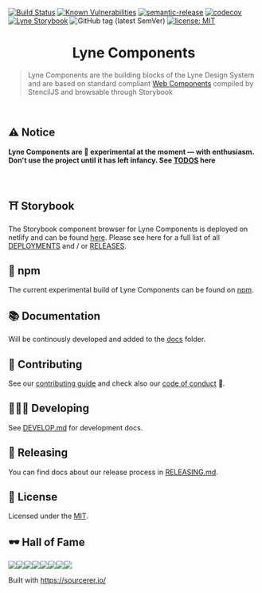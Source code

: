 [![Build Status](https://travis-ci.org/lyne-design-system/lyne-components.svg?branch=master)](https://travis-ci.org/lyne-design-system/lyne-components) [![Known Vulnerabilities](https://snyk.io/test/github/lyne-design-system/lyne-components/badge.svg)](https://snyk.io/test/github/lyne-design-system/lyne-components) [![semantic-release](https://img.shields.io/badge/%20%20%F0%9F%93%A6%F0%9F%9A%80-semantic--release-e10079.svg)](https://github.com/semantic-release/semantic-release) [![codecov](https://codecov.io/gh/lyne-design-system/lyne-components/branch/master/graph/badge.svg)](https://codecov.io/gh/lyne-design-system/lyne-components) [![Lyne Storybook](https://cdn.jsdelivr.net/gh/storybookjs/brand@master/badge/badge-storybook.svg)](https://lyne-components-storybook.netlify.com) ![GitHub tag (latest SemVer)](https://img.shields.io/github/v/tag/lyne-design-system/lyne-components?label=release) [![license: MIT](https://img.shields.io/badge/License-MIT-green.svg)](https://opensource.org/licenses/MIT)

<h1 align="center">
  Lyne Components
</h1>

> Lyne Components are the building blocks of the Lyne Design System
> and are based on standard compliant [Web Components](https://www.webcomponents.org/specs)
> compiled by StencilJS and browsable through Storybook

<br>

## ⚠️ Notice
**Lyne Components are 🧪 experimental at the moment — with enthusiasm.<br>Don't use the project until it has left infancy. See [TODOS](./TODOS.md) here**

<br>


## ⛩️ Storybook
The Storybook component browser for Lyne Components is deployed on netlify and can be found [here](https://lyne-components-storybook.netlify.com).
Please see here for a full list of all [DEPLOYMENTS](./DEPLOYMENTS.md) and / or [RELEASES](./RELEASES.md).

## 🚀 npm
The current experimental build of Lyne Components can be found on [npm](https://www.npmjs.com/package/lyne-test).

## 📚 Documentation
Will be continously developed and added to the [docs](docs/README.md) folder.

## 🙌 Contributing
See our [contributing guide](/.github/CONTRIBUTING.md) and check also our [code of conduct](./CODE_OF_CONDUCT.md) 👀.

## 👩🏾‍💻 Developing
See [DEVELOP.md](./DEVELOP.md) for development docs.

## 🤖 Releasing
You can find docs about our release process in [RELEASING.md](docs/RELEASING.md).

## 📝 License
Licensed under the [MIT](/LICENSE).

## 🕶️ Hall of Fame
[![](https://sourcerer.io/fame/lyne-admin/lyne-design-system/lyne-components/images/0)](https://sourcerer.io/fame/lyne-admin/lyne-design-system/lyne-components/links/0)[![](https://sourcerer.io/fame/lyne-admin/lyne-design-system/lyne-components/images/1)](https://sourcerer.io/fame/lyne-admin/lyne-design-system/lyne-components/links/1)[![](https://sourcerer.io/fame/lyne-admin/lyne-design-system/lyne-components/images/2)](https://sourcerer.io/fame/lyne-admin/lyne-design-system/lyne-components/links/2)[![](https://sourcerer.io/fame/lyne-admin/lyne-design-system/lyne-components/images/3)](https://sourcerer.io/fame/lyne-admin/lyne-design-system/lyne-components/links/3)[![](https://sourcerer.io/fame/lyne-admin/lyne-design-system/lyne-components/images/4)](https://sourcerer.io/fame/lyne-admin/lyne-design-system/lyne-components/links/4)[![](https://sourcerer.io/fame/lyne-admin/lyne-design-system/lyne-components/images/5)](https://sourcerer.io/fame/lyne-admin/lyne-design-system/lyne-components/links/5)[![](https://sourcerer.io/fame/lyne-admin/lyne-design-system/lyne-components/images/6)](https://sourcerer.io/fame/lyne-admin/lyne-design-system/lyne-components/links/6)[![](https://sourcerer.io/fame/lyne-admin/lyne-design-system/lyne-components/images/7)](https://sourcerer.io/fame/lyne-admin/lyne-design-system/lyne-components/links/7)

Built with https://sourcerer.io/